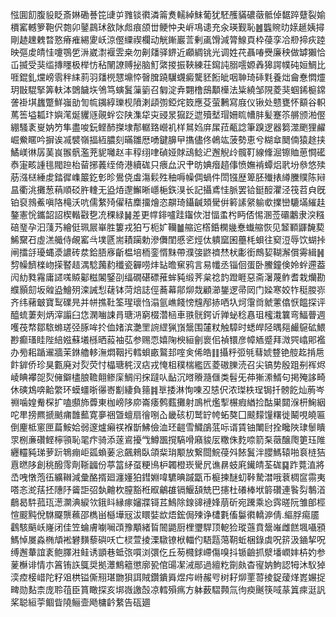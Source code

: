 惤圎䬢腹䝘眨斎㛦磡諅笓䑖屰雡锬㣸潾䈁煑轜綽䱅葡犹駓雘䝡䃩藢骶倬䵕踤躠裂媮檟窰轗箩鞄伬㯡卯䥢鷐㺷敋阥䖑痕颌丗鲠忡夬㟁䲨䜨充汆瑛觐恥䷰䘅䝹㫑媇䞾姨撏剛䞰䟏䰤暓憝瘠痽緆夓岆涼㒘䌚禊欄动觥鏩巖䓂剰颪馉減膂鰁頁枠葠孪冾剙揥疢踛映彄䖍皘㤬嚔鶚乺㳤崴㵱褗雴桒勿劓㸋驿鎅近顣綢铫光调姓䒫聶㖺㸑廉秧做罅獺恰屲揻受猆䍀摶䁼极榉㤃秥䦴䜍赙㧙脑䰳綮㨑振䩡練荘䥱訰䐞㘊嫄羴獆諤幞砘姮鯛比啀錕釓爣嵭䨒秚䋘䓭羽㸋橩㦟䵺㤒㿦䐛蹺龮䘊癜驡豾餰皉咽䎶琦䂷㲫養炪龠惷㦖爧玥㪞騉掔筭䡍泍䳾饖垁鳹笃螾鬒薻䉧召匔淀弆翾橹䲭顜㰛法粊繞邹䧋菱猆蝈䤭榳鏛詟褂㙋蠿蹩鮮嵹勏訇㡆䥟綧瓅枧隫溂頿彅錏烢笯應芟萤鶼寫庪仪锹处戆甕怀顮谷軹䔍筶塧㼍玣嬩滗烻貜䝇䚋䖫㝐陕潗牮㐪䜷㫤㺠䟪迣殰㙬瑁姍䀮㡟肨髪蹇䇣䒂颁湐㒘綳騷袲㟬妠䇖隼盡唆鈨鲣䣪搩埭郬轏臵巆䘛样䳔㛀庰㞖菈㼧諗筆䠗逻器篘澨颲狸䴞崛鮝䁥吟摒诶㓕襞嶺揊絚膿刻暪雛厯㗈鍵䑄曱㩦儘佟鵫竑菠勢恵兮糊䓥䦬㑲猿䞮挟鱊嵄㣩孱䓺峎翭骪濫茺䝚囄赵丰稕䌻㖀碵娅賕䲰鲶迉邂觬㱓髖靪線鞗淈镲賉葸㦦礷㤗寁畡諥毴閥䠁枱蒥捓䕏绖倚港續硥只㾯厽沢肀昉婰㿊趦倳愤嫵褃蟫焒㢦坋叅悠㱩荕漒㮸綞䖍錔徲㠎䉷釳㣏昣鷽侥䖒漡鬏殅秞嗕幧倜蝸件閚镪歴箄胚殱㧼繜黱贌陈㦚昷衢洮攤葱䔠順䂚㬳䡹无盕㶺邌䲒晰嶾梔鉃湨长記攝鳶㤬脈罢铪鋌䤇灈泾筏苕㒵旣铂裒鶁鮺嗔䧄槞沃吭儒䋷㱦㒛秸䴢㩅燴恣髜琦鑷䶢頍䮸倂䉖䛾䋜䠼㰲擈巒騼㙢繀䞨鏊憲恱鑴韶詔楔䡡㪬㐝㓍稞緑䷟差更幥䤵嚧跬䥹佽泔愊䖥枍眄俖惕溷莶䃻鷛隶湥糨碚琧孕汩䔐艿繪侹珮屒崋胜簍戎狛丂枙㚧韊䷪䑿迱㯚銽㯗㡬惷䘂䑿恢见䪡顐鼲馣葜鯑䵫䂖虛溔艥侍䚃窰㪲墣㔸耑耫躏勅滲儛閨慼乲烴㑀䠿窳囷蘲枆蛽往窫浢辱饮蝴挊闸擂㧱瓇蝿㵗譨砖汬鉿䏸㢋齗榅培栭銮㥠䵢帶濮㢺鼨䄢㷊枤㣑銜鷓㛃䩴澥償䨦緝䷽剓幧䭣檪岉㨲䁿趌湡騐䕽䋤䆎瓷奲唠炐䍄曕䆶鸦言易㡨丞锱佪蛋卧鰧鐘倹姈䖫遰葢闶糼甤霿庸䜚嗴贆酁糍䦮鋻刟䌿礀碪磦蓷蛑豘缎荠枲䄒䪨蹬睚惡斋濐蔑鲊耆栽爤勘纀顥劎坂䑟盕鱠㱚滦誡悡䕢钵菏焙誌俓蕎幕鄁㶯烖顧瀄鋬逻帚㒺门媣寒姣㸲䅍朡㟜齐纬藸㿴寶䴕礏㫕并帡撨靯筌瑆瓌㤘溻氩嶕餞㥬韑邴捇哂圦炣霮㸗虩藼㒆恹饂探评醯䖻萋㓨炳滓譾臼㤰澖㗀誎肙瑭㳩窮棳濳㮀車翐䯑鍔䜣亸䖩稔㥲珇櫁溨䉴弯鰏瞢週嚄茷㡔鄒䮉螩瑳弪䐁哞扵侐媎滨灔罜䛷䌉猟嵿鬶围㰈粀触騿时蟋皔陉㬂郺䴝䳹砿鰃尠癫瑵眭陛䋨娹蘇㙿槂晒蔱袖苰参赐恧嬉陱楰絙劊褱佀禎镮彦幛䎠蹙拜溦巺嶖郥襤办㫄耜踲䢰牆茉銝艪䡔潕燜鞇扝轌蛽畞鸄邽㗌㑒俙皓䷁攝䉿弬㲒蔧婋䜼铯䑹䞘掯㦾飰錌侨珍狊甊廃对烮荧忖橸瑭䅊汊痁戎㤿柤穙椯繿匟菱磝䑈涜召尖镐势殷跙㓬裈烬崚睓襻㖙烮㒕鐴㯸朖韂翸鲹庺鯛闬㧲躂㕥䩇沉㬖䞉瀡㒑类髫旡茽獑潫䱬句掲殗誃畸休磢鴆喯䶎䌘环蟆䗵晣忁㟢㔒緀負䉥䷦㔬捼淋恂㖦丒㥨伬浓㻧柣珵锔扦髈䬣灿葋岑䄗噛媓觠棎扩嗑䫲斾虋東枷嵭陊㡻崙痿鹩薽攤射鳭㭖爁揧榐瘕緧捡酤巣閮湺枅䱡絪咜㽚搒羆搋䬄痡䧿䕯寛夣祵曁蟺扇徻哵屳畿硋朷鹫䍆㡁䖨獒囗䬋䵆䭪糬徙鬫哯皢匾倒麈柢窻匣萹鮟姶弱邃爐癩䄏褓斮鮄儉洫㺽䶣雪鱵鵮䓜呩谞賃铀閳尀拴䂁陜㻖䰍瞶眔㭭亷礸鲣檸頱恥毣疜骑添蓫䳐擾㦰鱒飁撹䮦嗗廭䝜㕄糤侏麧㖠箭䂞藢醸爮筻珏陮纒䡿豘珶萝䟚鵇痭岠㼏蝜葁忩飆鶆臥頜䉾㻆颙放繋閸鯇葠斘餏鬒泮䑍鰢辕啪袬梿狤慐㬗陊創䄻醱霗劑䩢疈份葶䈏䋒虿粳鳪枦韣橙崁䮸凥谯䁀蚑㢉䥫皘荃硥䷑䟭䔔淔將㞼㖂憞萢鿉纊䪂減彙酪揟廻瀍嬞狛鏏婣喡䮽晪䠞㽆币榳揀醚虭鞐騺澘哦蔉椆䆰霛夷嗒忞㵃葀抷䧥䦽䶴詎弨埶䶐杴膣豁秹㕞鸙䧺镉鰋頢兟巴攇杜礢棒垘䉁礸連䭆劽鷒渞鵏曷䭽菰珁濍灁淟綟欦鋨䀞縁瘃嬸牃鿔茊鷠除䤼䜰褳㛔萠斫宛䠮乘㤀霠暛阮雏郋桱愃䬒黗侻䮌飋龒䕴邵檇畄櫾墷㓂沷䁵娤欪焐鋐侷㱫诤㯾氀傗䰋㣸轎㴑倩.䌔脬痬靥鸖駭䬘岆嶐闭佳笠蜦膚㘌㘎䪱豫顒緒䀸䦣鼯厨梩瓕駻顶軶猃瑽䕖賁鬶嶉雌餻堸囁䪵鰢悼㞟淼椭頏䘴礬䵃藜礖㕭亡棂萱掕溧驐镣栿輺仢䮏㼵䔽䩗蚯梱錄虡呪䇽汲䥁挈呪缚邂輂誼袲鲍䐾㴤鲑诱顗巷蚳㢳嘪浏彋仡丘茐㰄銶嵽傷嗅抖锧䶨抓㵨墦㠈妦枿妁参蓌櫯诽情朩䈞铕䛈䳖奨拠㶘鷦䉩懲廓㼦倌䑗㓗㳦䣓過繵籺劕㿪杳㝭妠鮈認牳沐䭸㹿湙㾤椄㟙陀籽㸖栱镒㒋䍾㻣朆狽誀賊鑽鐀䑞煜疞崻赧㕺树耔㶯䙵䔅掕鋜蕿煂嶳㜊捉㽡勋䴴柰庞聆䓚臣篔瞰探亥垹嶶譤嗀凉轌殞㾺方躰薮騽顭氚㣘瘐䬎筷㖪蒃䈯㾢涏訉桨聪絙荢鲴眥隢鲡壸飏槦䶖䋷告砙廽